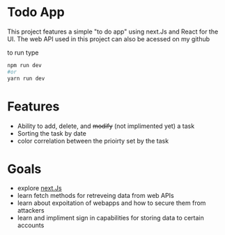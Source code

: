 # Todo App

This project features a simple "to do app" using next.Js and React for the UI. The web API used in this project can also be acessed on my github

to run type
```bash
npm run dev
#or
yarn run dev
```

# Features

- Ability to add, delete, and ~~modify~~ (not implimented yet) a task
- Sorting the task by date
- color correlation between the prioirty set by the task

# Goals

- explore [next.Js](https://nextjs.org/)
- learn fetch methods for retreveing data from web APIs
- learn about expoitation of webapps and how to secure them from attackers
- learn and impliment sign in capabilities for storing data to certain accounts



